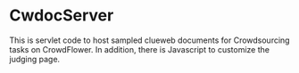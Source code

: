 # CwdocServer
This is servlet code to host sampled clueweb documents for Crowdsourcing tasks on CrowdFlower.
In addition, there is Javascript to customize the judging page.
